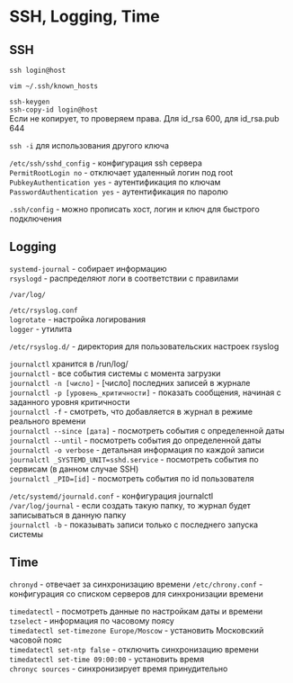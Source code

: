 # SSH, Logging, Time

## SSH

`ssh login@host`  

`vim ~/.ssh/known_hosts`  

`ssh-keygen`  
`ssh-copy-id login@host`  
Если не копирует, то проверяем права. Для id_rsa 600, для id_rsa.pub 644  

`ssh -i` для использования другого ключа  

`/etc/ssh/sshd_config` - конфигурация ssh сервера  
`PermitRootLogin no` - отключает удаленный логин под root  
`PubkeyAuthentication yes` - аутентификация по ключам  
`PasswordAuthentication yes` - аутентификация по паролю  

`.ssh/config` - можно прописать хост, логин и ключ для быстрого подключения  

## Logging

`systemd-journal` - собирает информацию  
`rsyslogd` - распределяют логи в соответствии с правилами  

`/var/log/`  

`/etc/rsyslog.conf`  
`logrotate` - настройка логирования  
`logger` - утилита  

`/etc/rsyslog.d/` - директория для пользовательских настроек rsyslog  

`journalctl` хранится в /run/log/  
`journalctl` - все события системы с момента загрузки  
`journalctl -n [число]` - [число] последних записей в журнале  
`journalctl -p [уровень_критичности]` - показать сообщения, начиная с заданного уровня критичности  
`journalctl -f` - смотреть, что добавляется в журнал в режиме реального времени  
`journalctl --since [дата]` - посмотреть события с определенной даты  
`journalctl --until` - посмотреть события до определенной даты  
`journalctl -o verbose` - детальная информация по каждой записи  
`journalctl _SYSTEMD_UNIT=sshd.service` - посмотреть события по сервисам (в данном случае SSH)  
`journalctl _PID=[id]` - посмотреть события по id пользователя  

`/etc/systemd/journald.conf` - конфигурация journalctl  
`/var/log/journal` - если создать такую папку, то журнал будет записываться в данную папку  
`journalctl -b` - показывать записи только с последнего запуска системы  

## Time

`chronyd` - отвечает за синхронизацию времени
`/etc/chrony.conf` - конфигурация со списком серверов для синхронизации времени

`timedatectl` - посмотреть данные по настройкам даты и времени  
`tzselect` - информация по часовому поясу  
`timedatectl set-timezone Europe/Moscow` - установить Московский часовой пояс  
`timedatectl set-ntp false` - отключить синхронизацию времени  
`timedatectl set-time 09:00:00` - установить время  
`chronyc sources` - синхронизирует время принудительно
